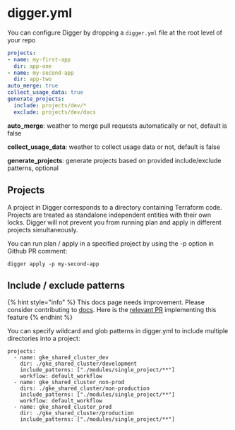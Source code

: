 # digger.yml

You can configure Digger by dropping a `digger.yml` file at the root level of your repo

```yaml
projects:
- name: my-first-app
  dir: app-one
- name: my-second-app
  dir: app-two
auto_merge: true
collect_usage_data: true
generate_projects:
  include: projects/dev/*
  exclude: projects/dev/docs
```

**auto\_merge**: weather to merge pull requests automatically or not, default is false

**collect\_usage\_data**: weather to collect usage data or not, default is false

**generate\_projects**: generate projects based on provided include/exclude patterns, optional



## Projects

A project in Digger corresponds to a directory containing Terraform code. Projects  are treated as standalone independent entities with their own locks. Digger will not prevent you from running plan and apply in different projects simultaneously.

You can run plan / apply in a specified project by using the -p option in Github PR comment:

```
digger apply -p my-second-app
```

## Include / exclude patterns

{% hint style="info" %}
This docs page needs improvement. Please consider contributing to [docs](https://github.com/diggerhq/docs). Here is the [relevant PR](https://github.com/diggerhq/digger/pull/301) implementing this feature
{% endhint %}

You can specify wildcard and glob patterns in digger.yml to include multiple directories into a project:

```
projects:
  - name: gke_shared_cluster_dev
    dir: ./gke_shared_cluster/development
    include_patterns: ["./modules/single_project/**"]
    workflow: default_workflow
  - name: gke_shared_cluster_non-prod
    dirs: ./gke_shared_cluster/non-production
    include_patterns: ["./modules/single_project/**"]
    workflow: default_workflow
  - name: gke_shared_cluster_prod
    dir: ./gke_shared_cluster/production
    include_patterns: ["./modules/single_project/**"]
```
